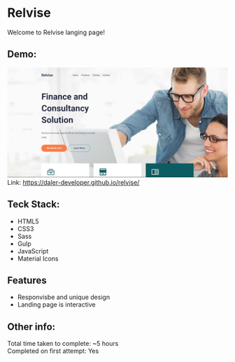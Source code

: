 # Relvise

Welcome to Relvise langing page!

## Demo:

![This is an image](/preview.jpg)  
Link: https://daler-developer.github.io/relvise/

## Teck Stack:

- HTML5
- CSS3
- Sass
- Gulp
- JavaScript
- Material Icons

## Features

- Responvisbe and unique design
- Landing page is interactive

## Other info:

Total time taken to complete: ~5 hours  
Completed on first attempt: Yes  

